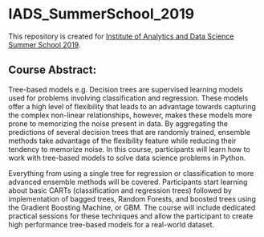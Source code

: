 # IADS_SummerSchool_2019

This repository is created for [Institute of Analytics and Data Science Summer School 2019](https://www.iadssummerschool.com/events/analytics-and-data-science-summer-school).

## Course Abstract:
Tree-based models e.g. Decision trees are supervised learning models used for problems involving classification and regression. These models offer a high level of flexibility that leads to an advantage towards capturing the complex non-linear relationships, however, makes these models more prone to memorizing the noise present in data. By aggregating the predictions of several decision trees that are randomly trained, ensemble methods take advantage of the flexibility feature while reducing their tendency to memorize noise. In this course, participants will learn how to work with tree-based models to solve data science problems in Python.

Everything from using a single tree for regression or classification to more advanced ensemble methods will be covered. Participants start learning about basic CARTs (classification and regression trees) followed by implementation of bagged trees, Random Forests, and boosted trees using the Gradient Boosting Machine, or GBM. The course will include dedicated practical sessions for these techniques and allow the participant to create high performance tree-based models for a real-world dataset.

